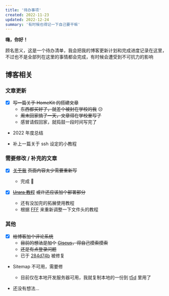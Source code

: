 ```yaml
---
title: '待办事项'
created: 2022-11-23
updated: 2022-12-24
summary: '有时候也得记一下自己要干嘛'
---
```


**嗨，你好！**

顾名思义，这是一个待办清单，我会把我的博客更新计划和完成进度记录在这里，不过也不是全部列在这里的事情都会完成，有时候会遭受到不可抗力的影响

## 博客相关

### 文章更新

- [x] ~~写一篇关于 HomeKit 的搭建文章~~
  - ~~东西都买好了，就差个被封在学校的我~~ 😥
  - ~~周末回家搞了一天，文章得在学校里写了~~
  - 感冒请假回家，就捣鼓一段时间写完了

- 2022 年度总结

- 补上一篇关于 ssh 设定的小教程

### 需要修改 / 补充的文章

- [x] [~~关于我~~](/about) ~~页面内容太少需要重新写~~
  - 完成 🤤

- [x] [~~Urara 教程~~](/post/urara-intro) ~~或许还应该加个部署部分~~
  - 还有没加完的拓展使用教程
  - 根据 [FFF](https://fff.js.org/) 来重新调整一下文件头的教程

### 其他

- [x] ~~给博客加个评论系统~~
  - ~~目前的想法是加个~~ [~~Giscus~~](https://giscus.app/zh-CN)~~，得自己摸索摸索~~
  - ~~还是有点登录问题~~
  - 已于 [284d74b](https://github.com/importantimport/urara/commit/1ad522ad6929293f33ed678a904c26b4642cb6aa) 被修复

- Sitemap 不可用，需要修
  - 目前仅在本地开发服务器可用，我就复制本地的一份到 [t5d](https://t5d.trle5.xyz/Blog/sitemap.xml) 里用了

- 还没有想法...
